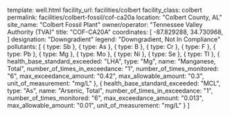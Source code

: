 template: well.html
facility_url: facilities/colbert
facility_class: colbert
permalink: facilities/colbert-fossil/cof-ca20a
location: "Colbert County, AL"
site_name: "Colbert Fossil Plant"
owner/operator: "Tennessee Valley Authority (TVA)"
title: "COF-CA20A"
coordinates: [
    -87.829288,
    34.730968,
]
designation: "Downgradient"
legend: "Downgradient, Not In Compliance"
pollutants: [
  {
    type: Sb
  },
  {
    type: As
  },
  {
    type: B
  },
  {
    type: Cr
  },
  {
    type: F
  },
  {
    type: Pb
  },
  {
    type: Mg
  },
  {
    type: Mo
  },
  {
    type: Ni
  },
  {
    type: Se
  },
  {
    type: Tl
  },
  {
    health_base_standard_exceeded: "LHA",
    type: "Mg",
    name: "Manganese, Total",
    number_of_times_in_exceedance: "1",
    number_of_times_monitored: "6",
    max_exceedance_amount: "0.42",
    max_allowable_amount: "0.3",
    unit_of_measurement: "mg/L"
  },
  {
    health_base_standard_exceeded: "MCL",
    type: "As",
    name: "Arsenic, Total",
    number_of_times_in_exceedance: "1",
    number_of_times_monitored: "6",
    max_exceedance_amount: "0.013",
    max_allowable_amount: "0.01",
    unit_of_measurement: "mg/L"
  }
]
    